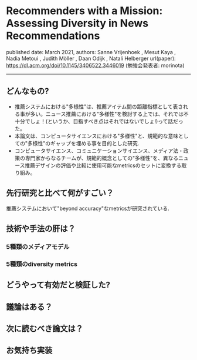 # Recommenders with a Mission: Assessing Diversity in News Recommendations

published date: March 2021,
authors: Sanne Vrijenhoek , Mesut Kaya , Nadia Metoui , Judith Möller , Daan Odijk , Natali Helberger
url(paper): https://dl.acm.org/doi/10.1145/3406522.3446019
(勉強会発表者: morinota)

---

## どんなもの?

- 推薦システムにおける"多様性"は、推薦アイテム間の距離指標として表される事が多い。ニュース推薦における"多様性"を検討する上では、それでは不十分でしょ！(というか、目指すべき点はそれではないでしょ!)って話だった。
- 本論文は、コンピュータサイエンスにおける"多様性"と、規範的な意味としての"多様性"のギャップを埋める事を目的とした研究.
- コンピュータサイエンス、コミュニケーションサイエンス、メディア法・政策の専門家からなるチームが、規範的概念としての"多様性"を、異なるニュース推薦デザインの評価や比較に使用可能なmetricsのセットに変換する取り組み。

## 先行研究と比べて何がすごい？

推薦システムにおいて"beyond accuracy"なmetricsが研究されている.

## 技術や手法の肝は？

### 5種類のメディアモデル

### 5種類のdiversity metrics

## どうやって有効だと検証した?

## 議論はある？

## 次に読むべき論文は？

## お気持ち実装
